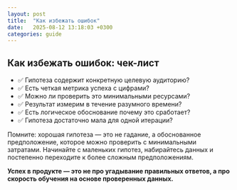 ```yaml
---
layout: post
title:  "Как избежать ошибок"
date:   2025-08-12 13:18:03 +0300
categories: guide
---
```


## Как избежать ошибок: чек-лист

- ✅ Гипотеза содержит конкретную целевую аудиторию?
- ✅ Есть четкая метрика успеха с цифрами?
- ✅ Можно ли проверить это минимальными ресурсами?
- ✅ Результат измерим в течение разумного времени?
- ✅ Есть логическое обоснование почему это сработает?
- ✅ Гипотеза достаточно мала для одной итерации?

Помните: хорошая гипотеза — это не гадание, а обоснованное предположение, которое можно проверить с минимальными затратами. Начинайте с маленьких гипотез, набирайтесь данных и постепенно переходите к более сложным предположениям.

**Успех в продукте — это не про угадывание правильных ответов, а про скорость обучения на основе проверенных данных.**

